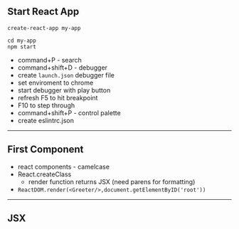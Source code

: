 ## Start React App

`create-react-app my-app`


```
cd my-app
npm start
```

- command+P - search
- command+shift+D - debugger
- create `launch.json` debugger file
- set enviroment to chrome
- start debugger with play button
- refresh F5 to hit breakpoint
- F10 to step through
- command+shift+P - control palette
- create eslintrc.json

---
## First Component

- react components - camelcase
- React.createClass
  - render function returns JSX (need parens for formatting)
- `ReactDOM.render(<Greeter/>,document.getElementByID('root'))`

---
## JSX